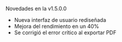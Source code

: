 Novedades en la v1.5.0.0
* Nueva interfaz de usuario rediseñada
* Mejora del rendimiento en un 40%
* Se corrigió el error crítico al exportar PDF
